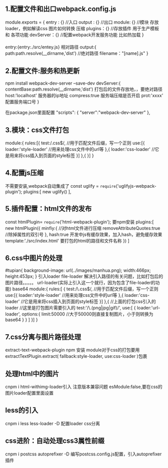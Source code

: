 ## 1.配置文件和出口webpack.config.js
module.exports = {
  entry : {}   //入口
  output : {}   //出口
  module: {}  //模块  存放loader，例如解读css  图片如何转换  压缩
  plugins：{}  //存放插件  用于生产模板  和 各项功能
  devServer：{}  //配置webpack开发服务功能 比如热加载
}


#### 
entry:{entry:./src/entey.js}  相对路径
output:{
  path:path.resolve(__dirname,'dist')  //绝对路径
  filename："[name].js"
}

## 2.配置文件:服务和热更新
npm install webpack-dev-server –save-dev
devServer:{
  contentBase:path.resolve(__dirname,'dist')  打包后的文件存放地，，要绝对路径
  host:'localhost'  服务器的ip地址
  compress:true   服务端压缩是否开启
  prot:'xxxx'   配置服务端口号
}

在package.json里面配置
"scripts": {
    "server":"webpack-dev-server"
 },


## 3.模块：css文件打包
module:{
  rules:[{
    test:/\.css$/,      //用于匹配文件后缀，写一个正则
    use:[{
      loader:'style-loader'    //用来处理css文件中的url等
    },{
      loader:'css-loader'    //它是用来将css插入到页面的style标签
    }]
  },{
  }]
}

## 4.配置js压缩
不需要安装,webpack自动集成了
const uglify = `require`('uglifyjs-webpack-plugin');
 plugins:[
        new uglify()
    ],

## 5.插件配置：html文件的发布
const htmlPlugin= `require`('html-webpack-plugin');
要npm安装
plugins:[
  new htmlPlugin({
    minfiy:{   //对html文件进行压缩
      removeAttributeQuotes:true    //除掉属性的双引号
    },
    hash:true  开发中js有缓存效果，加入hash，避免缓存效果
    template:'./src/index.html'  要打包的html的路径和文件名称
  })
]

## 6.css中图片的处理
<div id="tupian"></div>  
#tupian{
   background-image: url(../images/manhua.png);
   width:466px;
   height:453px;
}
引入loader   
file-loader  解决引入路径的有关问题，比如打包后的图片路径。。。。。 
url-loader(实际上引入这一个就行，因为包含了file-loader的功能)   base64
module:{
  rules:[
    {
    test:/\.css$/,      //用于匹配文件后缀，写一个正则
    use:[{
      loader:'style-loader'    //用来处理css文件中的url等
    },{
      loader:'css-loader'    //它是用来将css插入到页面的style标签
    }]
  },{
    //上面的打包css引入的loader
    //这里是打包图片需要引入的
    test:'/\.(png|jpg|gif)/',
    use:[
      {
        loader:'url-loader',
        options:{
          limit:50000  //大于50000则直接复制图片，小于则转换为base64
        }
      }
    ]
  }]
}

## 7.css分离与图片路径处理
extract-text-webpack-plugin   npm 安装
module对于css的打包要用extractTextPlugin.extract(
  fallback:style-loader,
  use:css-loader
)包裹


## 处理html中的图片
cnpm i html-withimg-loader引入
注意版本兼容问题
esModule:false,要在css的图片loader配置里面设置


## less的引入
cnpm i less less-loader -D
配置loader
css分离

## css进阶：自动处理css3属性前缀
cnpm i postcss autoprefixer -D
编写postcss.config.js配置，引入autoprefixer插件












